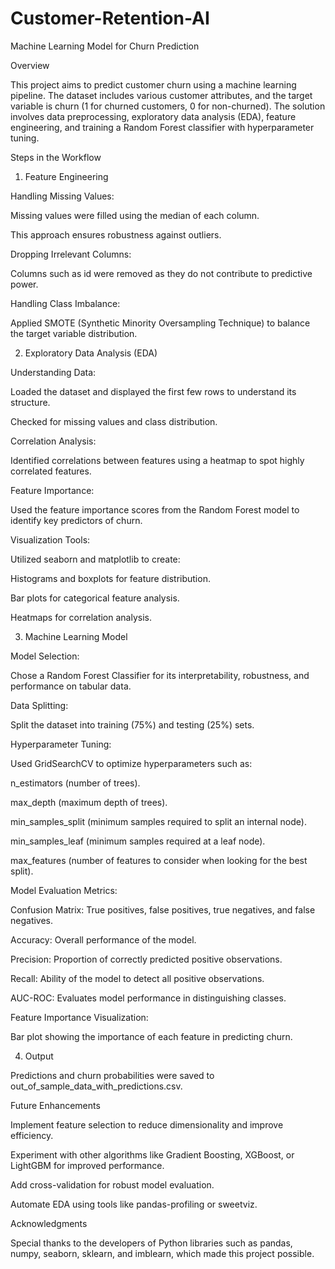 # Customer-Retention-AI
Machine Learning Model for Churn Prediction

Overview

This project aims to predict customer churn using a machine learning pipeline. The dataset includes various customer attributes, and the target variable is churn (1 for churned customers, 0 for non-churned). The solution involves data preprocessing, exploratory data analysis (EDA), feature engineering, and training a Random Forest classifier with hyperparameter tuning.

Steps in the Workflow

1. Feature Engineering

Handling Missing Values:

Missing values were filled using the median of each column.

This approach ensures robustness against outliers.

Dropping Irrelevant Columns:

Columns such as id were removed as they do not contribute to predictive power.

Handling Class Imbalance:

Applied SMOTE (Synthetic Minority Oversampling Technique) to balance the target variable distribution.

2. Exploratory Data Analysis (EDA)

Understanding Data:

Loaded the dataset and displayed the first few rows to understand its structure.

Checked for missing values and class distribution.

Correlation Analysis:

Identified correlations between features using a heatmap to spot highly correlated features.

Feature Importance:

Used the feature importance scores from the Random Forest model to identify key predictors of churn.

Visualization Tools:

Utilized seaborn and matplotlib to create:

Histograms and boxplots for feature distribution.

Bar plots for categorical feature analysis.

Heatmaps for correlation analysis.

3. Machine Learning Model

Model Selection:

Chose a Random Forest Classifier for its interpretability, robustness, and performance on tabular data.

Data Splitting:

Split the dataset into training (75%) and testing (25%) sets.

Hyperparameter Tuning:

Used GridSearchCV to optimize hyperparameters such as:

n_estimators (number of trees).

max_depth (maximum depth of trees).

min_samples_split (minimum samples required to split an internal node).

min_samples_leaf (minimum samples required at a leaf node).

max_features (number of features to consider when looking for the best split).

Model Evaluation Metrics:

Confusion Matrix: True positives, false positives, true negatives, and false negatives.

Accuracy: Overall performance of the model.

Precision: Proportion of correctly predicted positive observations.

Recall: Ability of the model to detect all positive observations.

AUC-ROC: Evaluates model performance in distinguishing classes.

Feature Importance Visualization:

Bar plot showing the importance of each feature in predicting churn.

4. Output

Predictions and churn probabilities were saved to out_of_sample_data_with_predictions.csv.

Future Enhancements

Implement feature selection to reduce dimensionality and improve efficiency.

Experiment with other algorithms like Gradient Boosting, XGBoost, or LightGBM for improved performance.

Add cross-validation for robust model evaluation.

Automate EDA using tools like pandas-profiling or sweetviz.

Acknowledgments

Special thanks to the developers of Python libraries such as pandas, numpy, seaborn, sklearn, and imblearn, which made this project possible.

